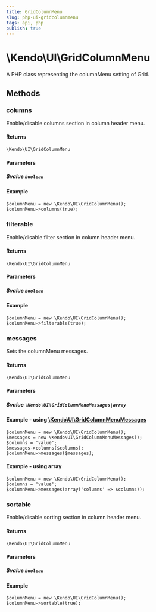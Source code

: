 ```yaml
---
title: GridColumnMenu
slug: php-ui-gridcolumnmenu
tags: api, php
publish: true
---
```


# \Kendo\UI\GridColumnMenu

A PHP class representing the columnMenu setting of Grid.


## Methods

### columns
Enable/disable columns section in column header menu.

#### Returns
`\Kendo\UI\GridColumnMenu`

#### Parameters

##### $value `boolean`



#### Example 
    $columnMenu = new \Kendo\UI\GridColumnMenu();
    $columnMenu->columns(true);

### filterable
Enable/disable filter section in column header menu.

#### Returns
`\Kendo\UI\GridColumnMenu`

#### Parameters

##### $value `boolean`



#### Example 
    $columnMenu = new \Kendo\UI\GridColumnMenu();
    $columnMenu->filterable(true);

### messages

Sets the columnMenu messages.

#### Returns
`\Kendo\UI\GridColumnMenu`

#### Parameters

##### $value `\Kendo\UI\GridColumnMenuMessages|array`


#### Example - using [\Kendo\UI\GridColumnMenuMessages](/api/wrappers/php/kendo/ui/gridcolumnmenumessages)

    $columnMenu = new \Kendo\UI\GridColumnMenu();
    $messages = new \Kendo\UI\GridColumnMenuMessages();
    $columns = 'value';
    $messages->columns($columns);
    $columnMenu->messages($messages);

#### Example - using array

    $columnMenu = new \Kendo\UI\GridColumnMenu();
    $columns = 'value';
    $columnMenu->messages(array('columns' => $columns));

### sortable
Enable/disable sorting section in column header menu.

#### Returns
`\Kendo\UI\GridColumnMenu`

#### Parameters

##### $value `boolean`



#### Example 
    $columnMenu = new \Kendo\UI\GridColumnMenu();
    $columnMenu->sortable(true);

